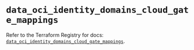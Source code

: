 # `data_oci_identity_domains_cloud_gate_mappings`

Refer to the Terraform Registry for docs: [`data_oci_identity_domains_cloud_gate_mappings`](https://registry.terraform.io/providers/hashicorp/oci/7.19.0/docs/data-sources/identity_domains_cloud_gate_mappings).
